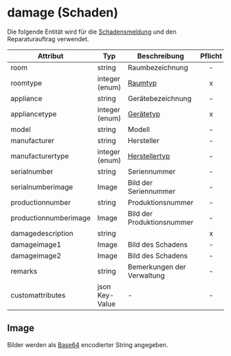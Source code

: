 # damage (Schaden)

Die folgende Entität wird für die [Schadensmeldung](Damagenotification.md) und den Reparaturauftrag verwendet.

| Attribut              | Typ            | Beschreibung                                              | Pflicht |
| --------------------- | -------------- | --------------------------------------------------------- | :-----: |
| room                  | string         | Raumbezeichnung                                           |    -    |
| roomtype              | integer (enum) | [Raumtyp](/types/roomtypes.md)                            |    x    |
| appliance             | string         | Gerätebezeichnung                                         |    -    |
| appliancetype         | integer (enum) | [Gerätetyp](/types/appliancetypes.md)                     |    x    |
| model                 | string         | Modell                                                    |    -    |
| manufacturer          | string         | Hersteller                                                |    -    |
| manufacturertype      | integer (enum) | [Herstellertyp](/types/manufacturertypes.md)              |    -    |
| serialnumber          | string         | Seriennummer                                              |    -    |
| serialnumberimage     | Image          | Bild der Seriennummer                                     |    -    |
| productionnumber      | string         | Produktionsnummer                                         |    -    |
| productionnumberimage | Image          | Bild der Produktionsnummer                                |    -    |
| damagedescription     | string         |                                                           |    x    |
| damageimage1          | Image          | Bild des Schadens                                         |    -    |
| damageimage2          | Image          | Bild des Schadens                                         |    -    |
| remarks               | string         | Bemerkungen der Verwaltung                                |    -    |
| customattributes      | json Key-Value | -                                                         |    -    |

## Image

Bilder werden als [Base64](https://de.wikipedia.org/wiki/Base64) encodierter String angegeben.

